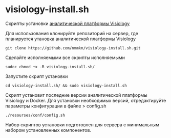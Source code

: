 # visiology-install.sh
Скрипты установки [аналитической платформы Visiology](https://ru.visiology.su)

Для использования клонируйте репозиторий на сервер, где планируется утановка аналитической платформы Visiology

```
git clone https://github.com/nmmkn/visiology-install.sh.git
```
Сделайте исполняемыми все скрипты исполняемыми

```
sudoc chmod +x -R visiology-install.sh/
```
 Запустите скрипт установки
 ```
 cd visiology-install.sh/ && sudo visiology-install.sh
 ```
 
 Скрипт установит последние версии аналитической платформы Visiology и Docker.
 Для установки необходимых версий, отредактируйте параметры конфигурации в файле > config.sh
 ```
 ./resourses/conf/config.sh
 ```
 

Набор скриптов установки подготовлен для сервера с минимальным набором установленных компонентов.

